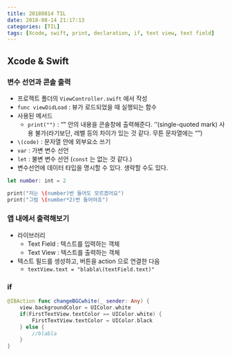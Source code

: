 ```yaml
---
title: 20180814 TIL
date: 2018-08-14 21:17:13
categories: [TIL]
tags: [Xcode, swift, print, declaration, if, text view, text field]
---
```


## Xcode & Swift

### 변수 선언과 콘솔 출력

- 프로젝트 폴더의 `ViewController.swift` 에서 작성
- `func viewDidLoad` : 뷰가 로드되었을 때 실행되는 함수
- 사용된 메서드
  - `print("")` : “” 안의 내용을 콘솔창에 출력해준다. ‘’(single-quoted mark) 사용 불가(라기보단, 레벨 등의 차이가 있는 것 같다. 무튼 문자열에는 “”)
- `\(code)` : 문자열 안에 외부요소 쓰기
- `var` : 가변 변수 선언 
- `let` : 불변 변수 선언 (`const` 는 없는 것 같다.)
- 변수선언에 데이터 타입을 명시할 수 있다. 생략할 수도 있다.

```swift
let number: int = 2

print("저는 \(number)번 들어도 모르겠어요")
print("그럼 \(number*2)번 들어야죠")
```

### 앱 내에서 출력해보기

- 라이브러리
  - Text Field : 텍스트를 입력하는 객체
  - Text View : 텍스트를 출력하는 객체
- 텍스트 필드를 생성하고, 버튼을 action 으로 연결한 다음
  - `textView.text = "blabla\(textField.text)"`

### if
```swift
@IBAction func changeBGCwhite(_ sender: Any) {
    view.backgroundColor = UIColor.white
    if(FirstTextView.textColor == UIColor.white) {
        FirstTextView.textColor = UIColor.black
    } else {
        //blabla
    }
}
```